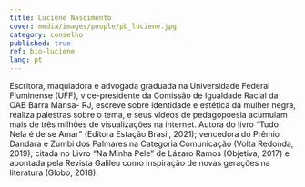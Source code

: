 ```yaml
---
title: Luciene Nascimento
cover: media/images/people/pb_luciene.jpg
category: conselho
published: true
ref: bio-luciene
lang: pt
---
```


Escritora, maquiadora e advogada graduada na Universidade Federal Fluminense (UFF), vice-presidente da Comissão de Igualdade Racial da OAB Barra Mansa- RJ, escreve sobre identidade e estética da mulher negra, realiza palestras sobre o tema, e seus vídeos de pedagopoesia acumulam mais de três milhões de visualizações na internet.  Autora do livro “Tudo Nela é de se Amar” (Editora Estação Brasil, 2021); vencedora do Prêmio Dandara e Zumbi dos Palmares na Categoria Comunicação (Volta Redonda, 2019); citada no Livro “Na Minha Pele” de Lázaro Ramos (Objetiva, 2017) e apontada pela Revista Galileu como inspiração de novas gerações na literatura (Globo, 2018).  